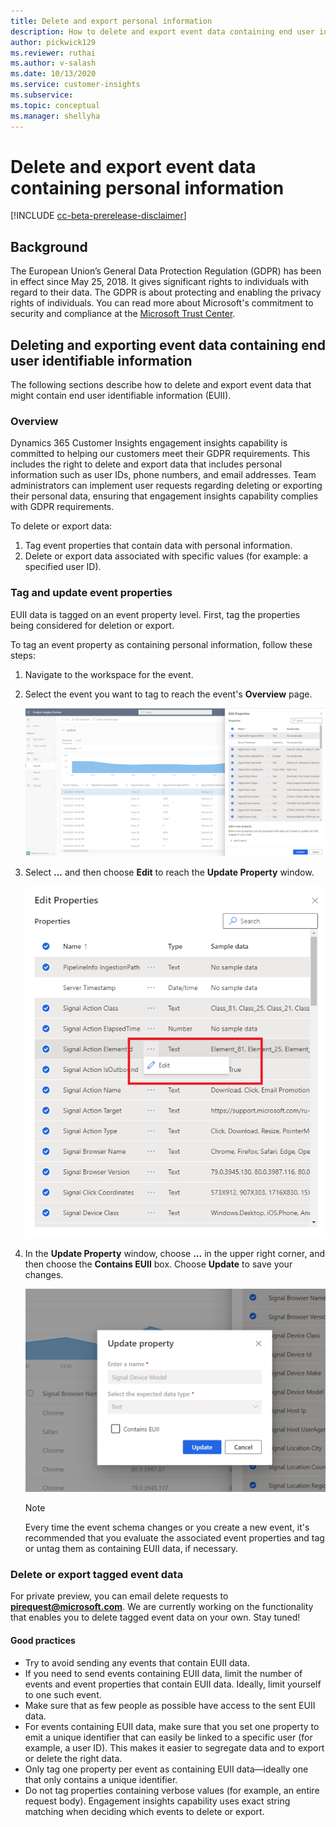 ```yaml
---
title: Delete and export personal information  
description: How to delete and export event data containing end user identifiable information (EUII)
author: pickwick129
ms.reviewer: ruthai
ms.author: v-salash
ms.date: 10/13/2020
ms.service: customer-insights
ms.subservice: 
ms.topic: conceptual
ms.manager: shellyha
---
```


# Delete and export event data containing personal information

[!INCLUDE [cc-beta-prerelease-disclaimer](includes/cc-beta-prerelease-disclaimer.md)]

## Background

The European Union’s General Data Protection Regulation (GDPR) has been in effect since May 25, 2018. It gives significant rights to individuals with regard to their data. The GDPR is about protecting and enabling the privacy rights of individuals. You can read more about Microsoft's commitment to security and compliance at the [Microsoft Trust Center](https://www.microsoft.com/trust-center).

## Deleting and exporting event data containing end user identifiable information

The following sections describe how to delete and export event data that might contain end user identifiable information (EUII).

### Overview

Dynamics 365 Customer Insights engagement insights capability is committed to helping our customers meet their GDPR requirements. This includes the right to delete and export data that includes personal information such as user IDs, phone numbers, and email addresses. Team administrators can implement user requests regarding deleting or exporting their personal data, ensuring that engagement insights capability complies with GDPR requirements.

To delete or export data:

1. Tag event properties that contain data with personal information.
2. Delete or export data associated with specific values (for example: a specified user ID).

### Tag and update event properties

EUII data is tagged on an event property level. First, tag the properties being considered for deletion or export.

To tag an event property as containing personal information, follow these steps:

1. Navigate to the workspace for the event.
  
1. Select the event you want to tag to reach the event's **Overview** page.

   ![Select event](media/SignalsOverview.png "Select event")
     
1. Select **...** and then choose **Edit** to reach the **Update Property** window.

   ![Edit event](media/EditSignal.png "Edit event")

1. In the **Update Property** window, choose **...** in the upper right corner, and then choose the **Contains EUII** box. Choose **Update** to save your changes.

   ![Save your changes](media/UpdateEvent.png "Save your changes")

   > [!NOTE]
   > Every time the event schema changes or you create a new event, it's recommended that you evaluate the associated event properties and tag or untag them as containing EUII data, if necessary.

### Delete or export tagged event data

For private preview, you can email delete requests to **[pirequest@microsoft.com](mailto:pirequest@microsoft.com)**. We are currently working on the functionality that enables you to delete tagged event data on your own. Stay tuned!

#### Good practices

* Try to avoid sending any events that contain EUII data.
* If you need to send events containing EUII data, limit the number of events and event properties that contain EUII data. Ideally, limit yourself to one such event.
* Make sure that as few people as possible have access to the sent EUII data.
* For events containing EUII data, make sure that you set one property to emit a unique identifier that can easily be linked to a specific user (for example, a user ID). This makes it easier to segregate data and to export or delete the right data.
* Only tag one property per event as containing EUII data—ideally one that only contains a unique identifier.
* Do not tag properties containing verbose values (for example, an entire request body). Engagement insights capability uses exact string matching when deciding which events to delete or export.
